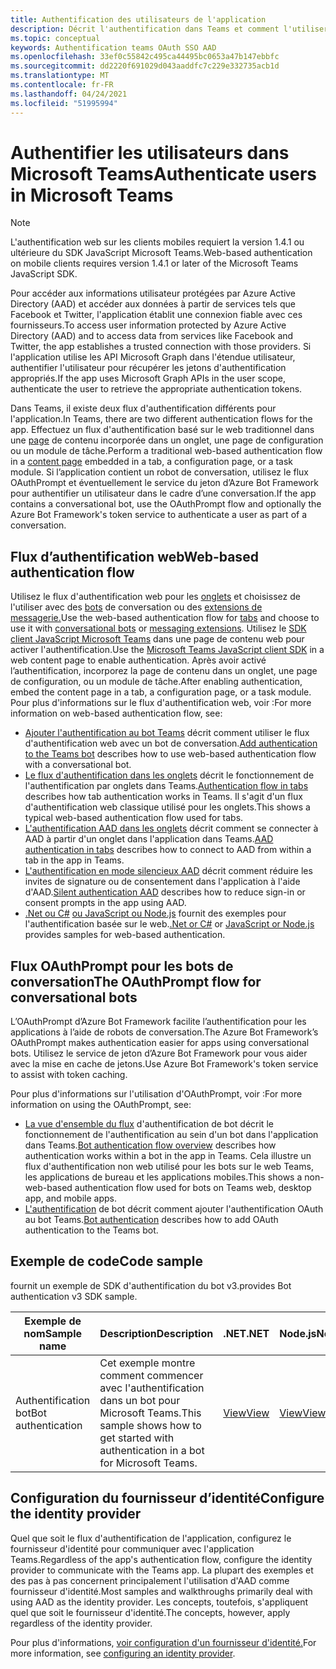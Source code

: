 ```yaml
---
title: Authentification des utilisateurs de l'application
description: Décrit l'authentification dans Teams et comment l'utiliser dans les applications
ms.topic: conceptual
keywords: Authentification teams OAuth SSO AAD
ms.openlocfilehash: 33ef0c55842c495ca44495bc0653a47b147ebbfc
ms.sourcegitcommit: dd2220f691029d043aaddfc7c229e332735acb1d
ms.translationtype: MT
ms.contentlocale: fr-FR
ms.lasthandoff: 04/24/2021
ms.locfileid: "51995994"
---
```

# <a name="authenticate-users-in-microsoft-teams"></a><span data-ttu-id="513d3-104">Authentifier les utilisateurs dans Microsoft Teams</span><span class="sxs-lookup"><span data-stu-id="513d3-104">Authenticate users in Microsoft Teams</span></span>

> [!NOTE]
> <span data-ttu-id="513d3-105">L'authentification web sur les clients mobiles requiert la version 1.4.1 ou ultérieure du SDK JavaScript Microsoft Teams.</span><span class="sxs-lookup"><span data-stu-id="513d3-105">Web-based authentication on mobile clients requires version 1.4.1 or later of the Microsoft Teams JavaScript SDK.</span></span>

<span data-ttu-id="513d3-106">Pour accéder aux informations utilisateur protégées par Azure Active Directory (AAD) et accéder aux données à partir de services tels que Facebook et Twitter, l'application établit une connexion fiable avec ces fournisseurs.</span><span class="sxs-lookup"><span data-stu-id="513d3-106">To access user information protected by Azure Active Directory (AAD) and to access data from services like Facebook and Twitter, the app establishes a trusted connection with those providers.</span></span> <span data-ttu-id="513d3-107">Si l'application utilise les API Microsoft Graph dans l'étendue utilisateur, authentifier l'utilisateur pour récupérer les jetons d'authentification appropriés.</span><span class="sxs-lookup"><span data-stu-id="513d3-107">If the app uses Microsoft Graph APIs in the user scope, authenticate the user to retrieve the appropriate authentication tokens.</span></span>

<span data-ttu-id="513d3-108">Dans Teams, il existe deux flux d'authentification différents pour l'application.</span><span class="sxs-lookup"><span data-stu-id="513d3-108">In Teams, there are two different authentication flows for the app.</span></span> <span data-ttu-id="513d3-109">Effectuez un flux d'authentification basé sur le web traditionnel dans une [page](~/tabs/how-to/create-tab-pages/content-page.md) de contenu incorporée dans un onglet, une page de configuration ou un module de tâche.</span><span class="sxs-lookup"><span data-stu-id="513d3-109">Perform a traditional web-based authentication flow in a [content page](~/tabs/how-to/create-tab-pages/content-page.md) embedded in a tab, a configuration page, or a task module.</span></span> <span data-ttu-id="513d3-110">Si l’application contient un robot de conversation, utilisez le flux OAuthPrompt et éventuellement le service du jeton d’Azure Bot Framework pour authentifier un utilisateur dans le cadre d’une conversation.</span><span class="sxs-lookup"><span data-stu-id="513d3-110">If the app contains a conversational bot, use the OAuthPrompt flow and optionally the Azure Bot Framework's token service to authenticate a user as part of a conversation.</span></span>

## <a name="web-based-authentication-flow"></a><span data-ttu-id="513d3-111">Flux d’authentification web</span><span class="sxs-lookup"><span data-stu-id="513d3-111">Web-based authentication flow</span></span>

<span data-ttu-id="513d3-112">Utilisez le flux d'authentification web pour les [onglets](~/tabs/what-are-tabs.md) et choisissez de l'utiliser avec des [bots](~/bots/what-are-bots.md) de conversation ou des [extensions de messagerie.](~/messaging-extensions/what-are-messaging-extensions.md)</span><span class="sxs-lookup"><span data-stu-id="513d3-112">Use the web-based authentication flow for [tabs](~/tabs/what-are-tabs.md) and choose to use it with [conversational bots](~/bots/what-are-bots.md) or [messaging extensions](~/messaging-extensions/what-are-messaging-extensions.md).</span></span> <span data-ttu-id="513d3-113">Utilisez le [SDK client JavaScript Microsoft Teams](/javascript/api/overview/msteams-client) dans une page de contenu web pour activer l'authentification.</span><span class="sxs-lookup"><span data-stu-id="513d3-113">Use the [Microsoft Teams JavaScript client SDK](/javascript/api/overview/msteams-client) in a web content page to enable authentication.</span></span> <span data-ttu-id="513d3-114">Après avoir activé l’authentification, incorporez la page de contenu dans un onglet, une page de configuration, ou un module de tâche.</span><span class="sxs-lookup"><span data-stu-id="513d3-114">After enabling authentication, embed the content page in a tab, a configuration page, or a task module.</span></span> <span data-ttu-id="513d3-115">Pour plus d'informations sur le flux d'authentification web, voir :</span><span class="sxs-lookup"><span data-stu-id="513d3-115">For more information on web-based authentication flow, see:</span></span>

* <span data-ttu-id="513d3-116">[Ajouter l'authentification au bot Teams](~/bots/how-to/authentication/add-authentication.md) décrit comment utiliser le flux d'authentification web avec un bot de conversation.</span><span class="sxs-lookup"><span data-stu-id="513d3-116">[Add authentication to the Teams bot](~/bots/how-to/authentication/add-authentication.md) describes how to use web-based authentication flow with a conversational bot.</span></span>
* <span data-ttu-id="513d3-117">[Le flux d'authentification dans les onglets](~/tabs/how-to/authentication/auth-flow-tab.md) décrit le fonctionnement de l'authentification par onglets dans Teams.</span><span class="sxs-lookup"><span data-stu-id="513d3-117">[Authentication flow in tabs](~/tabs/how-to/authentication/auth-flow-tab.md) describes how tab authentication works in Teams.</span></span> <span data-ttu-id="513d3-118">Il s'agit d'un flux d'authentification web classique utilisé pour les onglets.</span><span class="sxs-lookup"><span data-stu-id="513d3-118">This shows a typical web-based authentication flow used for tabs.</span></span>
* <span data-ttu-id="513d3-119">[L'authentification AAD dans les onglets](~/tabs/how-to/authentication/auth-tab-AAD.md) décrit comment se connecter à AAD à partir d'un onglet dans l'application dans Teams.</span><span class="sxs-lookup"><span data-stu-id="513d3-119">[AAD authentication in tabs](~/tabs/how-to/authentication/auth-tab-AAD.md) describes how to connect to AAD from within a tab in the app in Teams.</span></span>
* <span data-ttu-id="513d3-120">[L'authentification en mode silencieux AAD](~/tabs/how-to/authentication/auth-silent-AAD.md) décrit comment réduire les invites de signature ou de consentement dans l'application à l'aide d'AAD.</span><span class="sxs-lookup"><span data-stu-id="513d3-120">[Silent authentication AAD](~/tabs/how-to/authentication/auth-silent-AAD.md) describes how to reduce sign-in or consent prompts in the app using AAD.</span></span>
* <span data-ttu-id="513d3-121">[.Net ou C#](https://github.com/OfficeDev/microsoft-teams-sample-complete-csharp) [ou JavaScript ou Node.js](https://github.com/OfficeDev/microsoft-teams-sample-complete-node) fournit des exemples pour l'authentification basée sur le web.</span><span class="sxs-lookup"><span data-stu-id="513d3-121">[.Net or C#](https://github.com/OfficeDev/microsoft-teams-sample-complete-csharp) or [JavaScript or Node.js](https://github.com/OfficeDev/microsoft-teams-sample-complete-node) provides samples for web-based authentication.</span></span>

## <a name="the-oauthprompt-flow-for-conversational-bots"></a><span data-ttu-id="513d3-122">Flux OAuthPrompt pour les bots de conversation</span><span class="sxs-lookup"><span data-stu-id="513d3-122">The OAuthPrompt flow for conversational bots</span></span>

<span data-ttu-id="513d3-123">L’OAuthPrompt d’Azure Bot Framework facilite l’authentification pour les applications à l’aide de robots de conversation.</span><span class="sxs-lookup"><span data-stu-id="513d3-123">The Azure Bot Framework’s OAuthPrompt makes authentication easier for apps using conversational bots.</span></span> <span data-ttu-id="513d3-124">Utilisez le service de jeton d’Azure Bot Framework pour vous aider avec la mise en cache de jetons.</span><span class="sxs-lookup"><span data-stu-id="513d3-124">Use Azure Bot Framework's token service to assist with token caching.</span></span>

<span data-ttu-id="513d3-125">Pour plus d'informations sur l'utilisation d'OAuthPrompt, voir :</span><span class="sxs-lookup"><span data-stu-id="513d3-125">For more information on using the OAuthPrompt, see:</span></span>

* <span data-ttu-id="513d3-126">[La vue d'ensemble du flux](~/bots/how-to/authentication/auth-flow-bot.md) d'authentification de bot décrit le fonctionnement de l'authentification au sein d'un bot dans l'application dans Teams.</span><span class="sxs-lookup"><span data-stu-id="513d3-126">[Bot authentication flow overview](~/bots/how-to/authentication/auth-flow-bot.md) describes how authentication works within a bot in the app in Teams.</span></span> <span data-ttu-id="513d3-127">Cela illustre un flux d'authentification non web utilisé pour les bots sur le web Teams, les applications de bureau et les applications mobiles.</span><span class="sxs-lookup"><span data-stu-id="513d3-127">This shows a non-web-based authentication flow used for bots on Teams web, desktop app, and mobile apps.</span></span>
* <span data-ttu-id="513d3-128">[L'authentification](~/bots/how-to/authentication/add-authentication.md) de bot décrit comment ajouter l'authentification OAuth au bot Teams.</span><span class="sxs-lookup"><span data-stu-id="513d3-128">[Bot authentication](~/bots/how-to/authentication/add-authentication.md) describes how to add OAuth authentication to the Teams bot.</span></span>

## <a name="code-sample"></a><span data-ttu-id="513d3-129">Exemple de code</span><span class="sxs-lookup"><span data-stu-id="513d3-129">Code sample</span></span>

<span data-ttu-id="513d3-130">fournit un exemple de SDK d'authentification du bot v3.</span><span class="sxs-lookup"><span data-stu-id="513d3-130">provides Bot authentication v3 SDK sample.</span></span>

| <span data-ttu-id="513d3-131">**Exemple de nom**</span><span class="sxs-lookup"><span data-stu-id="513d3-131">**Sample name**</span></span> | <span data-ttu-id="513d3-132">**Description**</span><span class="sxs-lookup"><span data-stu-id="513d3-132">**Description**</span></span> | <span data-ttu-id="513d3-133">**.NET**</span><span class="sxs-lookup"><span data-stu-id="513d3-133">**.NET**</span></span> | <span data-ttu-id="513d3-134">**Node.js**</span><span class="sxs-lookup"><span data-stu-id="513d3-134">**Node.js**</span></span> | <span data-ttu-id="513d3-135">**Python**</span><span class="sxs-lookup"><span data-stu-id="513d3-135">**Python**</span></span> |
|---------------|------------|------------|-------------|---------------|
| <span data-ttu-id="513d3-136">Authentification bot</span><span class="sxs-lookup"><span data-stu-id="513d3-136">Bot authentication</span></span> | <span data-ttu-id="513d3-137">Cet exemple montre comment commencer avec l'authentification dans un bot pour Microsoft Teams.</span><span class="sxs-lookup"><span data-stu-id="513d3-137">This sample shows how to get started with authentication in a bot for Microsoft Teams.</span></span> | [<span data-ttu-id="513d3-138">View</span><span class="sxs-lookup"><span data-stu-id="513d3-138">View</span></span>](https://github.com/microsoft/BotBuilder-Samples/tree/master/samples/csharp_dotnetcore/46.teams-auth) | [<span data-ttu-id="513d3-139">View</span><span class="sxs-lookup"><span data-stu-id="513d3-139">View</span></span>](https://github.com/microsoft/BotBuilder-Samples/tree/master/samples/javascript_nodejs/46.teams-auth) | [<span data-ttu-id="513d3-140">View</span><span class="sxs-lookup"><span data-stu-id="513d3-140">View</span></span>](https://github.com/microsoft/BotBuilder-Samples/tree/main/samples/python/46.teams-auth) |

## <a name="configure-the-identity-provider"></a><span data-ttu-id="513d3-141">Configuration du fournisseur d’identité</span><span class="sxs-lookup"><span data-stu-id="513d3-141">Configure the identity provider</span></span>

<span data-ttu-id="513d3-142">Quel que soit le flux d'authentification de l'application, configurez le fournisseur d'identité pour communiquer avec l'application Teams.</span><span class="sxs-lookup"><span data-stu-id="513d3-142">Regardless of the app's authentication flow, configure the identity provider to communicate with the Teams app.</span></span> <span data-ttu-id="513d3-143">La plupart des exemples et des pas à pas concernent principalement l'utilisation d'AAD comme fournisseur d'identité.</span><span class="sxs-lookup"><span data-stu-id="513d3-143">Most samples and walkthroughs primarily deal with using AAD as the identity provider.</span></span> <span data-ttu-id="513d3-144">Les concepts, toutefois, s'appliquent quel que soit le fournisseur d'identité.</span><span class="sxs-lookup"><span data-stu-id="513d3-144">The concepts, however, apply regardless of the identity provider.</span></span>

<span data-ttu-id="513d3-145">Pour plus d'informations, [voir configuration d'un fournisseur d'identité.](~/concepts/authentication/configure-identity-provider.md)</span><span class="sxs-lookup"><span data-stu-id="513d3-145">For more information, see [configuring an identity provider](~/concepts/authentication/configure-identity-provider.md).</span></span>

